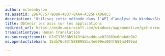 ```yaml
---
author: mcleanbyron
ms.assetid: 2967C757-9D8A-4B37-8AA4-A325F7A060C5
description: "Utilisez cette méthode dans l’API d’analyse du WindowsStore pour obtenir les avis relatifs à une plage de dates donnée, et suivant d’autres filtres facultatifs."
title: Obtenir les avis sur les applications
redirect_url: https://msdn.microsoft.com/windows/uwp/monetize/get-error-reporting-data
translationtype: Human Translation
ms.sourcegitcommit: 87d737638b9f43f4ebaddeae829889e0dabdb9b2
ms.openlocfilehash: 15db76c03f5880955bc4e609ea004f659a3495bd

---
```




<!--HONumber=Aug16_HO3-->


